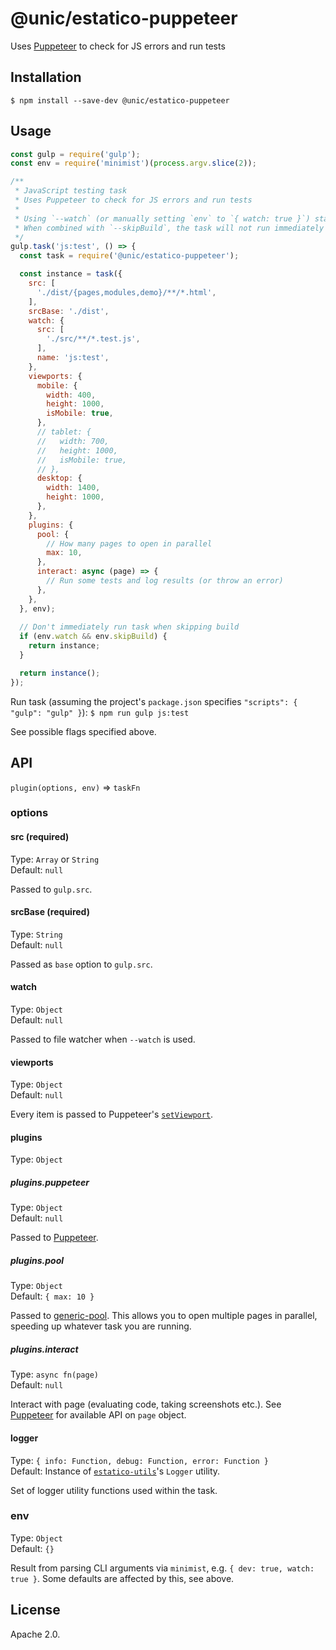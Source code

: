 # @unic/estatico-puppeteer

Uses [Puppeteer](https://github.com/GoogleChrome/puppeteer) to check for JS errors and run tests

## Installation

```
$ npm install --save-dev @unic/estatico-puppeteer
```

## Usage

```js
const gulp = require('gulp');
const env = require('minimist')(process.argv.slice(2));

/**
 * JavaScript testing task
 * Uses Puppeteer to check for JS errors and run tests
 *
 * Using `--watch` (or manually setting `env` to `{ watch: true }`) starts file watcher
 * When combined with `--skipBuild`, the task will not run immediately but only after changes
 */
gulp.task('js:test', () => {
  const task = require('@unic/estatico-puppeteer');

  const instance = task({
    src: [
      './dist/{pages,modules,demo}/**/*.html',
    ],
    srcBase: './dist',
    watch: {
      src: [
        './src/**/*.test.js',
      ],
      name: 'js:test',
    },
    viewports: {
      mobile: {
        width: 400,
        height: 1000,
        isMobile: true,
      },
      // tablet: {
      //   width: 700,
      //   height: 1000,
      //   isMobile: true,
      // },
      desktop: {
        width: 1400,
        height: 1000,
      },
    },
    plugins: {
      pool: {
        // How many pages to open in parallel
        max: 10,
      },
      interact: async (page) => {
        // Run some tests and log results (or throw an error)
      },
    },
  }, env);
  
  // Don't immediately run task when skipping build
  if (env.watch && env.skipBuild) {
    return instance;
  }

  return instance();
});
```

Run task (assuming the project's `package.json` specifies `"scripts": { "gulp": "gulp" }`):
`$ npm run gulp js:test`

See possible flags specified above.

## API

`plugin(options, env)` => `taskFn`

### options

#### src (required)

Type: `Array` or `String`<br>
Default: `null`

Passed to `gulp.src`.

#### srcBase (required)

Type: `String`<br>
Default: `null`

Passed as `base` option to `gulp.src`.

#### watch

Type: `Object`<br>
Default: `null`

Passed to file watcher when `--watch` is used.

#### viewports

Type: `Object`<br>
Default: `null`

Every item is passed to Puppeteer's [`setViewport`](https://github.com/GoogleChrome/puppeteer/blob/master/docs/api.md#pagesetviewportviewport).

#### plugins

Type: `Object`

##### plugins.puppeteer

Type: `Object`<br>
Default: `null`

Passed to [Puppeteer](https://github.com/GoogleChrome/puppeteer).

##### plugins.pool

Type: `Object`<br>
Default: `{ max: 10 }`

Passed to [generic-pool](https://www.npmjs.com/package/generic-pool). This allows you to open multiple pages in parallel, speeding up whatever task you are running.

##### plugins.interact

Type: `async fn(page)`<br>
Default: `null`

Interact with page (evaluating code, taking screenshots etc.). See [Puppeteer](https://github.com/GoogleChrome/puppeteer) for available API on `page` object.

#### logger

Type: `{ info: Function, debug: Function, error: Function }`<br>
Default: Instance of [`estatico-utils`](../estatico-utils)'s `Logger` utility.

Set of logger utility functions used within the task.

### env

Type: `Object`<br>
Default: `{}`

Result from parsing CLI arguments via `minimist`, e.g. `{ dev: true, watch: true }`. Some defaults are affected by this, see above.

## License

Apache 2.0.
